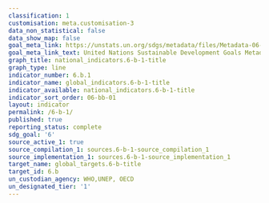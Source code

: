 ```yaml
---
classification: 1
customisation: meta.customisation-3
data_non_statistical: false
data_show_map: false
goal_meta_link: https://unstats.un.org/sdgs/metadata/files/Metadata-06-0B-01.pdf
goal_meta_link_text: United Nations Sustainable Development Goals Metadata (pdf 428kB)
graph_title: national_indicators.6-b-1-title
graph_type: line
indicator_number: 6.b.1
indicator_name: global_indicators.6-b-1-title
indicator_available: national_indicators.6-b-1-title
indicator_sort_order: 06-bb-01
layout: indicator
permalink: /6-b-1/
published: true
reporting_status: complete
sdg_goal: '6'
source_active_1: true
source_compilation_1: sources.6-b-1-source_compilation_1
source_implementation_1: sources.6-b-1-source_implementation_1
target_name: global_targets.6-b-title
target_id: 6.b
un_custodian_agency: WHO,UNEP, OECD
un_designated_tier: '1'
---
```

